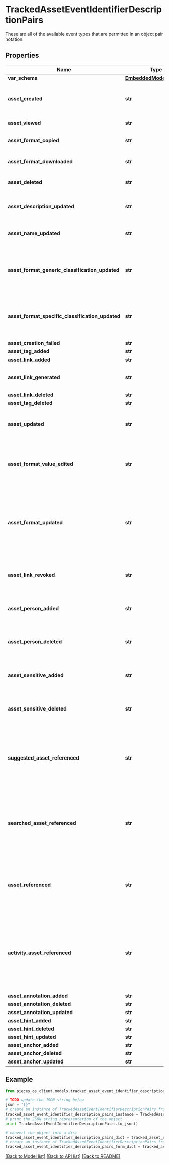 # TrackedAssetEventIdentifierDescriptionPairs

These are all of the available event types that are permitted in an object pair notation.

## Properties

Name | Type | Description | Notes
------------ | ------------- | ------------- | -------------
**var_schema** | [**EmbeddedModelSchema**](EmbeddedModelSchema) |  | [optional] 
**asset_created** | **str** | The key value pair for an asset being created. | [optional] 
**asset_viewed** | **str** | An asset was viewed | [optional] 
**asset_format_copied** | **str** | An asset&#39;s format was copied | [optional] 
**asset_format_downloaded** | **str** | An asset&#39;s format was downloaded | [optional] 
**asset_deleted** | **str** | An asset was deleted or not | [optional] 
**asset_description_updated** | **str** | An asset was redescribed by the user | [optional] 
**asset_name_updated** | **str** | An asset was renamed by the user | [optional] 
**asset_format_generic_classification_updated** | **str** | A generic classification was changed on a format within an asset | [optional] 
**asset_format_specific_classification_updated** | **str** | A specific classification was changed on a format within an asset | [optional] 
**asset_creation_failed** | **str** |  | [optional] 
**asset_tag_added** | **str** |  | [optional] 
**asset_link_added** | **str** |  | [optional] 
**asset_link_generated** | **str** | user generated a link for the asset | [optional] 
**asset_link_deleted** | **str** |  | [optional] 
**asset_tag_deleted** | **str** |  | [optional] 
**asset_updated** | **str** | This is just a generic string for an asset was updated. | [optional] 
**asset_format_value_edited** | **str** | This is a side effect event for a format value getting edited that exists on an asset. | [optional] 
**asset_format_updated** | **str** | This is a generic activity event for an asset getting updated because our format was updated for some reason. | [optional] 
**asset_link_revoked** | **str** | This means that a shareable link was revoked. | [optional] 
**asset_person_added** | **str** | This just means that a person was added via the user. | [optional] 
**asset_person_deleted** | **str** | This just means that a person was deleted via the user. | [optional] 
**asset_sensitive_added** | **str** | This just means that a sensitive was added via the user. | [optional] 
**asset_sensitive_deleted** | **str** | This just means that a sensitive was deleted via the user. | [optional] 
**suggested_asset_referenced** | **str** | This means that an asset was view/used while the user was looking at the suggestion view. | [optional] 
**searched_asset_referenced** | **str** | This means that an asset was view/used while the user was looking at the searching view. | [optional] 
**asset_referenced** | **str** | This means that an asset was view/used while the user was looking at the default view. | [optional] 
**activity_asset_referenced** | **str** | This means that a user referenced an asset by first clicking on an asset within an activity event.(ie from the activity view) | [optional] 
**asset_annotation_added** | **str** |  | [optional] 
**asset_annotation_deleted** | **str** |  | [optional] 
**asset_annotation_updated** | **str** |  | [optional] 
**asset_hint_added** | **str** |  | [optional] 
**asset_hint_deleted** | **str** |  | [optional] 
**asset_hint_updated** | **str** |  | [optional] 
**asset_anchor_added** | **str** |  | [optional] 
**asset_anchor_deleted** | **str** |  | [optional] 
**asset_anchor_updated** | **str** |  | [optional] 

## Example

```python
from pieces_os_client.models.tracked_asset_event_identifier_description_pairs import TrackedAssetEventIdentifierDescriptionPairs

# TODO update the JSON string below
json = "{}"
# create an instance of TrackedAssetEventIdentifierDescriptionPairs from a JSON string
tracked_asset_event_identifier_description_pairs_instance = TrackedAssetEventIdentifierDescriptionPairs.from_json(json)
# print the JSON string representation of the object
print TrackedAssetEventIdentifierDescriptionPairs.to_json()

# convert the object into a dict
tracked_asset_event_identifier_description_pairs_dict = tracked_asset_event_identifier_description_pairs_instance.to_dict()
# create an instance of TrackedAssetEventIdentifierDescriptionPairs from a dict
tracked_asset_event_identifier_description_pairs_form_dict = tracked_asset_event_identifier_description_pairs.from_dict(tracked_asset_event_identifier_description_pairs_dict)
```
[[Back to Model list]](../README#documentation-for-models) [[Back to API list]](../README#documentation-for-api-endpoints) [[Back to README]](../README)


